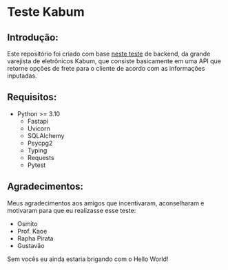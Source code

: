 # Teste Kabum

## Introdução:
Este repositório foi criado com base [neste teste](https://github.com/kabum/testes-kabum/tree/master/Teste%20Back-End%201) de backend, da grande varejista de eletrônicos Kabum, que consiste basicamente em uma API que retorne opções de frete para o cliente de acordo com as informações inputadas.

## Requisitos:
- Python >= 3.10
    - Fastapi
    - Uvicorn
    - SQLAlchemy
    - Psycpg2
    - Typing
    - Requests
    - Pytest

## Agradecimentos:
Meus agradecimentos aos amigos que incentivaram, aconselharam e motivaram para que eu realizasse esse teste:

- Osmito
- Prof. Kaoe
- Rapha Pirata
- Gustavão

Sem vocês eu ainda estaria brigando com o Hello World!
